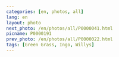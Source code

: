 ```yaml
---
categories: [en, photos, all]
lang: en
layout: photo
next_photo: /en/photos/all/P0000041.html
picname: P0000191
prev_photo: /en/photos/all/P0000022.html
tags: [Green Grass, Ingo, Willys]
---
```

